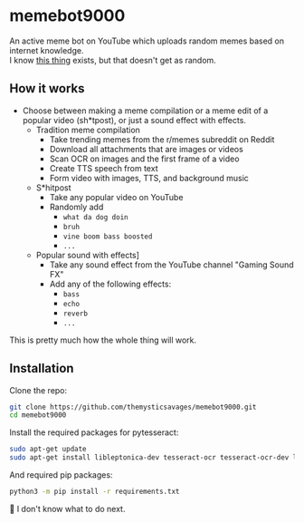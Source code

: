 # memebot9000
An active meme bot on YouTube which uploads random memes based on internet knowledge. <br>
I know [this thing](https://github.com/sakkshm/MemeBot) exists, but that doesn't get as random.

## How it works
- Choose between making a meme compilation or a meme edit of a popular video (sh*tpost), or just a sound effect with effects.
  - Tradition meme compilation
    - Take trending memes from the r/memes subreddit on Reddit
    - Download all attachments that are images or videos
    - Scan OCR on images and the first frame of a video
    - Create TTS speech from text
    - Form video with images, TTS, and background music
  - S*hitpost
    - Take any popular video on YouTube
    - Randomly add
      - `what da dog doin`
      - `bruh`
      - `vine boom bass boosted`
      - `...` 
  - Popular sound with effects]
    - Take any sound effect from the YouTube channel "Gaming Sound FX"
    - Add any of the following effects:
      - `bass`
      - `echo`
      - `reverb`
      - `...`  

This is pretty much how the whole thing will work.

## Installation
Clone the repo:
```bash
git clone https://github.com/themysticsavages/memebot9000.git
cd memebot9000
```
Install the required packages for pytesseract:
```bash
sudo apt-get update
sudo apt-get install libleptonica-dev tesseract-ocr tesseract-ocr-dev libtesseract-dev
```
And required pip packages:
```bash
python3 -m pip install -r requirements.txt
```
🤷 I don't know what to do next.
